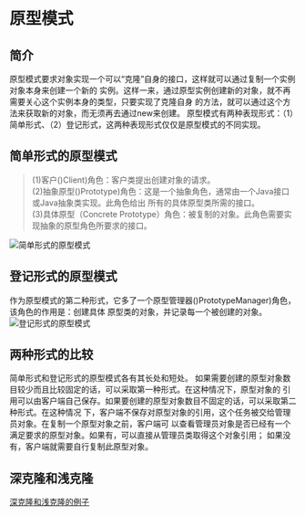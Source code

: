 # 原型模式
## 简介
原型模式要求对象实现一个可以“克隆”自身的接口，这样就可以通过复制一个实例对象本身来创建一个新的
实例。这样一来，通过原型实例创建新的对象，就不再需要关心这个实例本身的类型，只要实现了克隆自身
的方法，就可以通过这个方法来获取新的对象，而无须再去通过new来创建。
原型模式有两种表现形式：（1）简单形式、（2）登记形式，这两种表现形式仅仅是原型模式的不同实现。
## 简单形式的原型模式
> (1)客户()Client)角色：客户类提出创建对象的请求。<br>
> (2)抽象原型()Prototype)角色：这是一个抽象角色，通常由一个Java接口或Java抽象类实现。此角色给出
所有的具体原型类所需的接口。<br>
> (3)具体原型（Concrete Prototype）角色：被复制的对象。此角色需要实现抽象的原型角色所要求的接口。<br>

![简单形式的原型模式](https://github.com/lzh984294471/designPattern/raw/master/pics/simplePrototype.png)

## 登记形式的原型模式
作为原型模式的第二种形式，它多了一个原型管理器()PrototypeManager)角色，该角色的作用是：创建具体
原型类的对象，并记录每一个被创建的对象。 <br>
![登记形式的原型模式](https://github.com/lzh984294471/designPattern/raw/master/pics/prototype.png)
## 两种形式的比较
简单形式和登记形式的原型模式各有其长处和短处。
如果需要创建的原型对象数目较少而且比较固定的话，可以采取第一种形式。在这种情况下，原型对象的
引用可以由客户端自己保存。如果要创建的原型对象数目不固定的话，可以采取第二种形式。在这种情况
下，客户端不保存对原型对象的引用，这个任务被交给管理员对象。在复制一个原型对象之前，客户端可
以查看管理员对象是否已经有一个满足要求的原型对象。如果有，可以直接从管理员类取得这个对象引用；
如果没有，客户端就需要自行复制此原型对象。
## 深克隆和浅克隆
[深克隆和浅克隆的例子](http://blog.csdn.net/lzh984294471/article/details/51749865)
